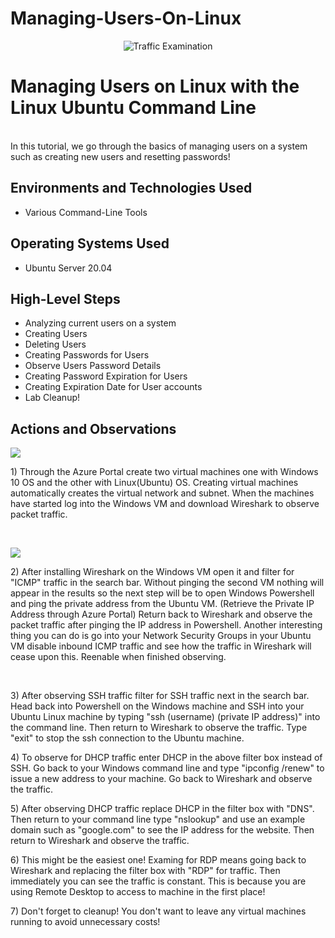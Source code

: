 # Managing-Users-On-Linux
<p align="center">
<img src="https://i.imgur.com/Ua7udoS.png" alt="Traffic Examination"/>
</p>

<h1>Managing Users on Linux with the Linux Ubuntu Command Line</h1>
</br>In this tutorial, we go through the basics of managing users on a system such as creating new users and resetting passwords! <br />



<h2>Environments and Technologies Used</h2>

- Various Command-Line Tools

<h2>Operating Systems Used </h2>

- Ubuntu Server 20.04

<h2>High-Level Steps</h2>

- Analyzing current users on a system
- Creating Users
- Deleting Users
- Creating Passwords for Users
- Observe Users Password Details
- Creating Password Expiration for Users
- Creating Expiration Date for User accounts
- Lab Cleanup!

<h2>Actions and Observations</h2>


<p>
<img src="![Linux](https://github.com/bryuan47/Managing-Users-On-Linux/assets/76184628/1a711d16-10f7-4431-ac8b-97dd497e4b2b)"
/>
</p>
<p>
1) Through the Azure Portal create two virtual machines one with Windows 10 OS and the other with Linux(Ubuntu) OS. Creating virtual machines automatically creates the virtual network and subnet. When the machines have started log into the Windows VM and download Wireshark to observe packet traffic. 
</p>
<br />

<p>
<img src="https://github.com/bryuan47/azure-network-protocols/assets/76184628/53595e23-22b9-473e-9469-7909688ec470"
>
</p>
<p>
2) After installing Wireshark on the Windows VM open it and filter for "ICMP" traffic in the search bar. Without pinging the second VM nothing will appear in the results so the next step will be to open Windows Powershell and ping the private address from the Ubuntu VM. (Retrieve the Private IP Address through Azure Portal) 
  Return back to Wireshark and observe the packet traffic after pinging the IP address in Powershell. 
  Another interesting thing you can do is go into your Network Security Groups in your Ubuntu VM disable inbound ICMP traffic and see how the traffic in Wireshark will cease upon this. Reenable when finished observing.
</p>
<br />


<p>
3) After observing SSH traffic filter for SSH traffic next in the search bar. Head back into Powershell on the Windows machine and SSH into your Ubuntu Linux machine by typing "ssh (username) (private IP address)" into the command line. Then return to Wireshark to observe the traffic. Type "exit" to stop the ssh connection to the Ubuntu machine. 
</p>

<p> 
4) To observe for DHCP traffic enter DHCP in the above filter box instead of SSH. Go back to your Windows command line and type "ipconfig /renew" to issue a new address to your machine. Go back to Wireshark and observe the traffic. 
</p>

<p>
5) After observing DHCP traffic replace DHCP in the filter box with "DNS". Then return to your command line type "nslookup" and use an example domain such as "google.com" to see the IP address for the website. Then return to Wireshark and observe the traffic. 
</p>

<p>
6) This might be the easiest one! Examing for RDP means going back to Wireshark and replacing the filter box with "RDP" for traffic. Then immediately you can see the traffic is constant. This is because you are using Remote Desktop to access to machine in the first place!
</p>

<p>
7) Don't forget to cleanup! You don't want to leave any virtual machines running to avoid unnecessary costs!
</p>
<br />
